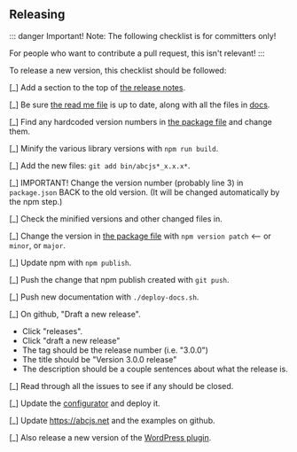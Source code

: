 ## Releasing

::: danger Important!
Note: The following checklist is for committers only! 

For people who want to contribute a pull request, this isn't relevant!
:::

To release a new version, this checklist should be followed:

[_] Add a section to the top of [the release notes](../RELEASE.md).

[_] Be sure [the read me file](../README.md) is up to date, along with all the files in [docs](../docs).

[_] Find any hardcoded version numbers in [the package file](../package.json) and change them.

[_] Minify the various library versions with `npm run build`.

[_] Add the new files: `git add bin/abcjs*_x.x.x*`.

[_] IMPORTANT! Change the version number (probably line 3) in `package.json` BACK to the old version. (It will be changed automatically by the npm step.)

[_] Check the minified versions and other changed files in.

[_] Change the version in [the package file](../package.json) with `npm version patch` <-- or `minor`, or `major`.

[_] Update npm with `npm publish`.

[_] Push the change that npm publish created with `git push`.

[_] Push new documentation with `./deploy-docs.sh`.

[_] On github, "Draft a new release".
* Click "releases".
* Click "draft a new release"
* The tag should be the release number (i.e. "3.0.0")
* The title should be "Version 3.0.0 release"
* The description should be a couple sentences about what the release is.

[_] Read through all the issues to see if any should be closed.

[_] Update the [configurator](https://github.com/paulrosen/abcjs-configurator) and deploy it.

[_] Update https://abcjs.net and the examples on github.

[_] Also release a new version of the [WordPress plugin](https://wordpress.org/plugins/abc-notation/).


